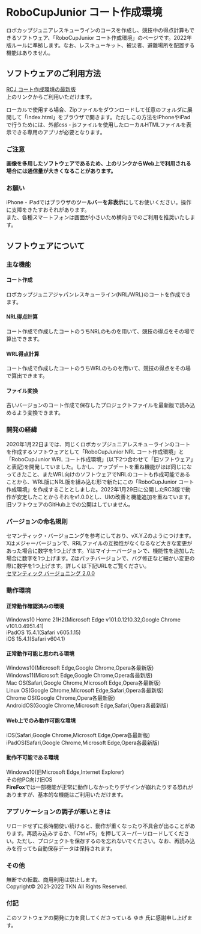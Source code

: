 # RoboCupJunior コート作成環境
ロボカップジュニアレスキューラインのコースを作成し、競技中の得点計算もできるソフトウェア、「RoboCupJunior コート作成環境」のページです。2022年版ルールに準拠します。なお、レスキューキット、被災者、避難場所を配置する機能はありません。

## ソフトウェアのご利用方法
[RCJ コート作成環境の最新版](https://tkn5100.github.io/RCJ_Rescue_Simulator/ "RCJ コート作成環境")  
上のリンクからご利用いただけます。  
  
ローカルで使用する場合、Zipファイルをダウンロードして任意のフォルダに展開して「index.html」をブラウザで開きます。ただしこの方法をiPhoneやiPadで行うためには、外部css・jsファイルを使用したローカルHTMLファイルを表示できる専用のアプリが必要となります。

### ご注意
**画像を多用したソフトウェアであるため、上のリンクからWeb上で利用される場合には通信量が大きくなることがあります。**

### お願い
iPhone・iPadではブラウザの**ツールバーを非表示**にしてお使いください。操作に支障をきたすおそれがあります。  
また、各種スマートフォンは画面が小さいため横向きでのご利用を推奨いたします。

## ソフトウェアについて
### 主な機能
#### コート作成
ロボカップジュニアジャパンレスキューライン(NRL/WRL)のコートを作成できます。
#### NRL得点計算
コート作成で作成したコートのうちNRLのものを用いて、競技の得点をその場で算出できます。
#### WRL得点計算
コート作成で作成したコートのうちWRLのものを用いて、競技の得点をその場で算出できます。
#### ファイル変換
古いバージョンのコート作成で保存したプロジェクトファイルを最新版で読み込めるよう変換できます。

### 開発の経緯
2020年1月22日までは、同じくロボカップジュニアレスキューラインのコートを作成するソフトウェアとして「RoboCupJunior NRL コート作成環境」と「RoboCupJunior WRL コート作成環境」(以下2つ合わせて「旧ソフトウェア」と表記)を開発していました。しかし、アップデートを重ね機能がほぼ同じになってきたこと、またWRL向けのソフトウェアでNRLのコートも作成可能であることから、WRL版にNRL版を組み込む形で新たにこの「RoboCupJunior コート作成環境」を作成することとしました。2022年1月29日に公開したRC3版で動作が安定したことからそれをv1.0.0とし、UIの改善と機能追加を重ねています。旧ソフトウェアのGitHub上での公開はしていません。

### バージョンの命名規則
セマンティック・バージョニングを参考にしており、vX.Y.Zのようにつけます。Xはメジャーバージョンで、RRLファイルの互換性がなくなるなど大きな変更があった場合に数字を1つ上げます。Yはマイナーバージョンで、機能性を追加した場合に数字を1つ上げます。Zはパッチバージョンで、バグ修正など細かい変更の際に数字を1つ上げます。詳しくは下記URLをご覧ください。  
[セマンティック バージョニング 2.0.0](https://semver.org/lang/ja/ "セマンティック バージョニング 2.0.0")

### 動作環境
#### 正常動作確認済みの環境
Windows10 Home 21H2(Microsoft Edge v101.0.1210.32,Google Chrome v101.0.4951.41)  
iPadOS 15.4.1(Safari v605.1.15)  
iOS 15.4.1(Safari v604.1)
#### 正常動作可能と思われる環境
Windows10(Microsoft Edge,Google Chrome,Opera各最新版)  
Windows11(Microsoft Edge,Google Chrome,Opera各最新版)  
Mac OS(Safari,Google Chrome,Microsoft Edge,Opera各最新版)  
Linux OS(Google Chrome,Microsoft Edge,Safari,Opera各最新版)  
Chrome OS(Google Chrome,Opera各最新版)  
AndroidOS(Google Chrome,Microsoft Edge,Safari,Opera各最新版)
#### Web上でのみ動作可能な環境
iOS(Safari,Google Chrome,Microsoft Edge,Opera各最新版)  
iPadOS(Safari,Google Chrome,Microsoft Edge,Opera各最新版)
#### 動作不可能である環境
Windows10(旧Microsoft Edge,Internet Explorer)  
その他PC向け旧OS  
**FireFox**では一部機能が正常に動作しなかったりデザインが崩れたりする恐れがありますが、基本的な機能はご利用いただけます。

### アプリケーションの調子が悪いときは
リロードせずに長時間使い続けると、動作が重くなったり不具合が出ることがあります。再読み込みするか、「Ctrl+F5」を押してスーパーリロードしてください。ただし、プロジェクトを保存するのを忘れないでください。なお、再読み込みを行っても自動保存データは保持されます。
### その他
無断での転載、商用利用は禁止します。  
Copyright&copy; 2021-2022 TKN All Rights Reserved.
### 付記
このソフトウェアの開発に力を貸してくださっている ゆき 氏に感謝申し上げます。